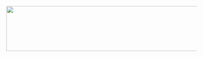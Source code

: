 <a href="https://www.gitanimals.org/en_US?utm_medium=image&utm_source=evolsraet&utm_content=line">   <img     src="https://render.gitanimals.org/lines/evolsraet?pet-id=761119161566047152"     width="600"     height="120"   /> </a>
